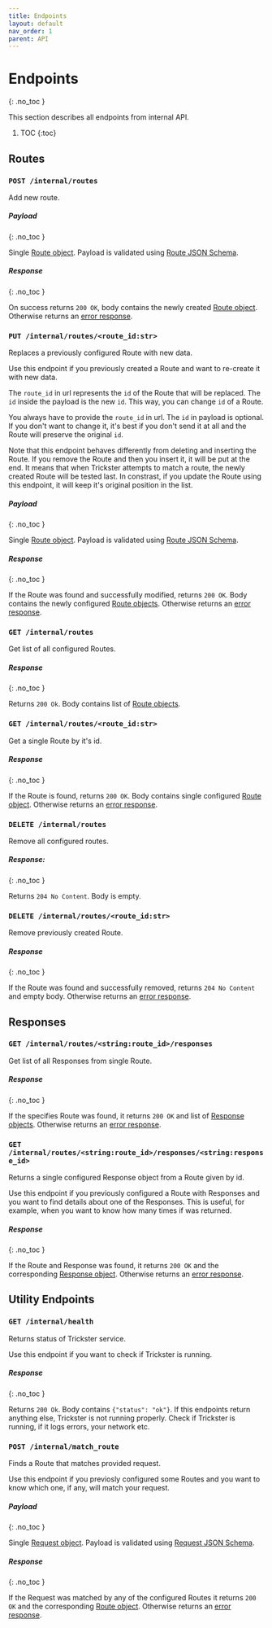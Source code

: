 ```yaml
---
title: Endpoints
layout: default
nav_order: 1
parent: API
---
```



# Endpoints
{: .no_toc }

This section describes all endpoints from internal API.

1. TOC
{:toc}


## Routes

### `POST /internal/routes`
Add new route.

##### Payload
{: .no_toc }

Single [Route object](/trickster/api/model.html#route). Payload is validated using [Route JSON Schema](https://raw.githubusercontent.com/JakubTesarek/trickster/main/trickster/schemas/route.schema.json).

##### Response
{: .no_toc }

On success returns `200 OK`, body contains the newly created [Route object](/trickster/api/model.html#route).
Otherwise returns an [error response](/trickster/api/response-codes).


### `PUT /internal/routes/<route_id:str>`
Replaces a previously configured Route with new data.

Use this endpoint if you previously created a Route and want to re-create it with new data.

The `route_id` in url represents the `id` of the Route that will be replaced. The `id` inside the payload is the new `id`. This way, you can change `id` of a Route.

You always have to provide the `route_id` in url. The `id` in payload is optional. If you don't want to change it, it's best if you don't send it at all and the Route will preserve the original `id`.

Note that this endpoint behaves differently from deleting and inserting the Route. If you remove the Route and then you insert it, it will be put at the end. It means that when Trickster attempts to match a route, the newly created Route will be tested last. In constrast, if you update the Route using this endpoint, it will keep it's original position in the list.

##### Payload
{: .no_toc }

Single [Route object](/trickster/api/model.html#route). Payload is validated using [Route JSON Schema](https://raw.githubusercontent.com/JakubTesarek/trickster/main/trickster/schemas/route.schema.json).

##### Response
{: .no_toc }

If the Route was found and successfully modified, returns `200 OK`. Body contains the newly configured [Route objects](/trickster/api/model.html#route). Otherwise returns an [error response](/trickster/api/response-codes).


### `GET /internal/routes`
Get list of all configured Routes.

##### Response
{: .no_toc }

Returns `200 Ok`. Body contains list of [Route objects](/trickster/api/model.html#route).


### `GET /internal/routes/<route_id:str>`
Get a single Route by it's id.

##### Response
{: .no_toc }

If the Route is found, returns `200 OK`. Body contains single configured [Route object](/trickster/api/model.html#route).
Otherwise returns an [error response](/trickster/api/response-codes).


### `DELETE /internal/routes`
Remove all configured routes.

##### Response:
{: .no_toc }

Returns `204 No Content`. Body is empty.


### `DELETE /internal/routes/<route_id:str>`
Remove previously created Route.

##### Response
{: .no_toc }

If the Route was found and successfully removed, returns `204 No Content` and empty body. Otherwise returns an [error response](/trickster/api/response-codes).


## Responses

### `GET /internal/routes/<string:route_id>/responses`
Get list of all Responses from single Route.

##### Response
{: .no_toc }

If the specifies Route was found, it returns `200 OK` and list of [Response objects](/trickster/api/model.html#response). Otherwise returns an [error response](/trickster/api/response-codes).


### `GET /internal/routes/<string:route_id>/responses/<string:response_id>`
Returns a single configured Response object from a Route given by id.

Use this endpoint if you previously configured a Route with Responses and you want to find details about one of the Responses. This is useful, for example, when you want to know how many times if was returned.

##### Response
{: .no_toc }

If the Route and Response was found, it returns `200 OK` and the corresponding [Response object](/trickster/api/model.html#response). Otherwise returns an [error response](/trickster/api/response-codes).


## Utility Endpoints

### `GET /internal/health`
Returns status of Trickster service.

Use this endpoint if you want to check if Trickster is running.

##### Response
{: .no_toc }

Returns `200 Ok`. Body contains `{"status": "ok"}`. If this endpoints return anything else, Trickster is not
running properly. Check if Trickster is running, if it logs errors, your network etc.


### `POST /internal/match_route`
Finds a Route that matches provided request.

Use this endpoint if you previosly configured some Routes and you want to know which one, if any, will match your request.

##### Payload
{: .no_toc }

Single [Request object](/trickster/api/model.html#request). Payload is validated using [Request JSON Schema](https://raw.githubusercontent.com/JakubTesarek/trickster/main/trickster/schemas/request.schema.json).

##### Response
{: .no_toc }

If the Request was matched by any of the configured Routes it returns `200 OK` and the corresponding [Route object](/trickster/api/model.html#route). Otherwise returns an [error response](/trickster/api/response-codes).